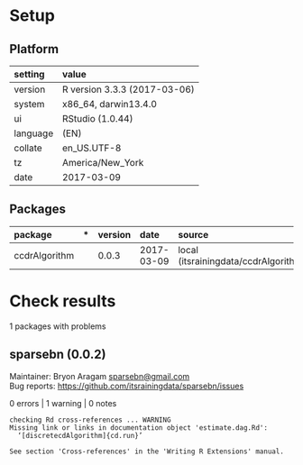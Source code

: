 # Setup

## Platform

|setting  |value                        |
|:--------|:----------------------------|
|version  |R version 3.3.3 (2017-03-06) |
|system   |x86_64, darwin13.4.0         |
|ui       |RStudio (1.0.44)             |
|language |(EN)                         |
|collate  |en_US.UTF-8                  |
|tz       |America/New_York             |
|date     |2017-03-09                   |

## Packages

|package       |*  |version |date       |source                                  |
|:-------------|:--|:-------|:----------|:---------------------------------------|
|ccdrAlgorithm |   |0.0.3   |2017-03-09 |local (itsrainingdata/ccdrAlgorithm@NA) |

# Check results
1 packages with problems

## sparsebn (0.0.2)
Maintainer: Bryon Aragam <sparsebn@gmail.com>  
Bug reports: https://github.com/itsrainingdata/sparsebn/issues

0 errors | 1 warning  | 0 notes

```
checking Rd cross-references ... WARNING
Missing link or links in documentation object 'estimate.dag.Rd':
  ‘[discretecdAlgorithm]{cd.run}’

See section 'Cross-references' in the 'Writing R Extensions' manual.

```


